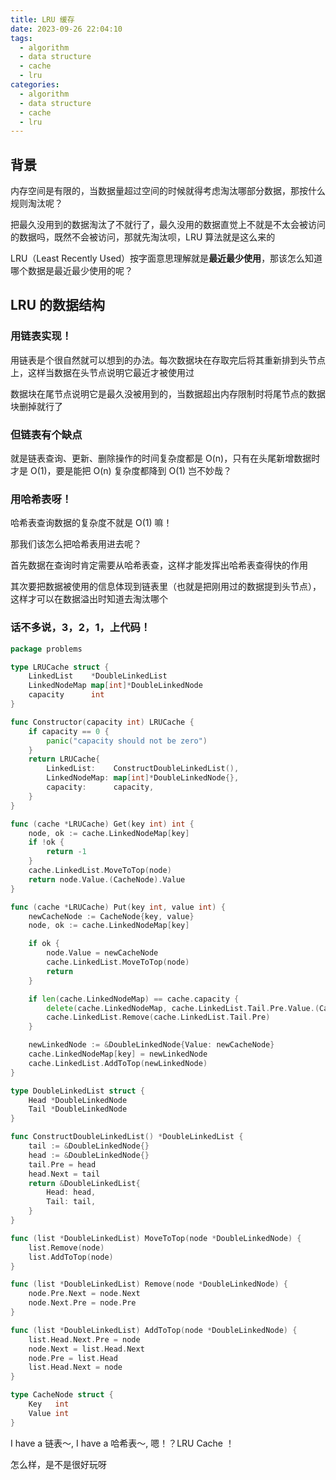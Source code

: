 ```yaml
---
title: LRU 缓存
date: 2023-09-26 22:04:10
tags:
  - algorithm
  - data structure
  - cache
  - lru
categories:
  - algorithm
  - data structure
  - cache
  - lru
---
```


## 背景
内存空间是有限的，当数据量超过空间的时候就得考虑淘汰哪部分数据，那按什么规则淘汰呢？

把最久没用到的数据淘汰了不就行了，最久没用的数据直觉上不就是不太会被访问的数据吗，既然不会被访问，那就先淘汰呗，LRU 算法就是这么来的

LRU（Least Recently Used）按字面意思理解就是**最近最少使用**，那该怎么知道哪个数据是最近最少使用的呢？

## LRU 的数据结构
### 用链表实现！
用链表是个很自然就可以想到的办法。每次数据块在存取完后将其重新排到头节点上，这样当数据在头节点说明它最近才被使用过

数据块在尾节点说明它是最久没被用到的，当数据超出内存限制时将尾节点的数据块删掉就行了

### 但链表有个缺点
就是链表查询、更新、删除操作的时间复杂度都是 O(n)，只有在头尾新增数据时才是 O(1)，要是能把 O(n) 复杂度都降到 O(1) 岂不妙哉？

### 用哈希表呀！
哈希表查询数据的复杂度不就是 O(1) 嘛！

那我们该怎么把哈希表用进去呢？

首先数据在查询时肯定需要从哈希表查，这样才能发挥出哈希表查得快的作用

其次要把数据被使用的信息体现到链表里（也就是把刚用过的数据提到头节点），这样才可以在数据溢出时知道去淘汰哪个

### 话不多说，3，2，1，上代码！
``` Go
package problems

type LRUCache struct {
	LinkedList    *DoubleLinkedList
	LinkedNodeMap map[int]*DoubleLinkedNode
	capacity      int
}

func Constructor(capacity int) LRUCache {
	if capacity == 0 {
		panic("capacity should not be zero")
	}
	return LRUCache{
		LinkedList:    ConstructDoubleLinkedList(),
		LinkedNodeMap: map[int]*DoubleLinkedNode{},
		capacity:      capacity,
	}
}

func (cache *LRUCache) Get(key int) int {
	node, ok := cache.LinkedNodeMap[key]
	if !ok {
		return -1
	}
	cache.LinkedList.MoveToTop(node)
	return node.Value.(CacheNode).Value
}

func (cache *LRUCache) Put(key int, value int) {
	newCacheNode := CacheNode{key, value}
	node, ok := cache.LinkedNodeMap[key]

	if ok {
		node.Value = newCacheNode
		cache.LinkedList.MoveToTop(node)
		return
	}

	if len(cache.LinkedNodeMap) == cache.capacity {
		delete(cache.LinkedNodeMap, cache.LinkedList.Tail.Pre.Value.(CacheNode).Key)
		cache.LinkedList.Remove(cache.LinkedList.Tail.Pre)
	}

	newLinkedNode := &DoubleLinkedNode{Value: newCacheNode}
	cache.LinkedNodeMap[key] = newLinkedNode
	cache.LinkedList.AddToTop(newLinkedNode)
}

type DoubleLinkedList struct {
	Head *DoubleLinkedNode
	Tail *DoubleLinkedNode
}

func ConstructDoubleLinkedList() *DoubleLinkedList {
	tail := &DoubleLinkedNode{}
	head := &DoubleLinkedNode{}
	tail.Pre = head
	head.Next = tail
	return &DoubleLinkedList{
		Head: head,
		Tail: tail,
	}
}

func (list *DoubleLinkedList) MoveToTop(node *DoubleLinkedNode) {
	list.Remove(node)
	list.AddToTop(node)
}

func (list *DoubleLinkedList) Remove(node *DoubleLinkedNode) {
	node.Pre.Next = node.Next
	node.Next.Pre = node.Pre
}

func (list *DoubleLinkedList) AddToTop(node *DoubleLinkedNode) {
	list.Head.Next.Pre = node
	node.Next = list.Head.Next
	node.Pre = list.Head
	list.Head.Next = node
}

type CacheNode struct {
	Key   int
	Value int
}
```
I have a 链表～, I have a 哈希表～, 嗯！？LRU Cache ！

怎么样，是不是很好玩呀
